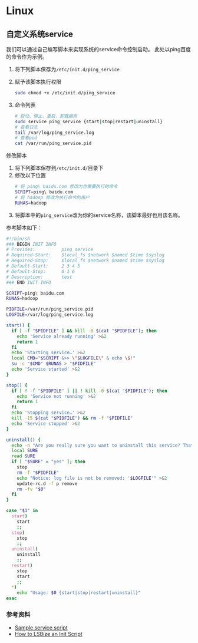 # Linux

## 自定义系统service
我们可以通过自己编写脚本来实现系统的service命令控制启动。
此处以ping百度的命令作为示例。

1. 将下列脚本保存为`/etc/init.d/ping_service`
2. 赋予该脚本执行权限

    ```sh
    sudo chmod +x /etc/init.d/ping_service
    ```
3. 命令列表
    ```sh
    # 启动、停止、重启、卸载服务
    sudo service ping_service {start|stop|restart|uninstall}
    # 查看日志
    tail /var/log/ping_service.log
    # 查看pid
    cat /var/run/ping_service.pid
    ```

修改脚本
1. 将下列脚本保存到`/etc/init.d/`目录下
1. 修改以下位置
    ```sh
    # 将 ping\ baidu.com 修改为你需要执行的命令
    SCRIPT=ping\ baidu.com
    # 将 hadoop 修改为执行命令的用户
    RUNAS=hadoop
    ```
1. 将脚本中的`ping_service`改为你的service名称，该脚本最好也用该名称。

参考脚本如下：

```sh
#!/bin/sh
### BEGIN INIT INFO
# Provides:          ping_service
# Required-Start:    $local_fs $network $named $time $syslog
# Required-Stop:     $local_fs $network $named $time $syslog
# Default-Start:     2 3 4 5
# Default-Stop:      0 1 6
# Description:       test
### END INIT INFO

SCRIPT=ping\ baidu.com
RUNAS=hadoop

PIDFILE=/var/run/ping_service.pid
LOGFILE=/var/log/ping_service.log

start() {
  if [ -f "$PIDFILE" ] && kill -0 $(cat "$PIDFILE"); then
    echo 'Service already running' >&2
    return 1
  fi
  echo 'Starting service…' >&2
  local CMD="$SCRIPT &>> \"$LOGFILE\" & echo \$!"
  su -c "$CMD" $RUNAS > "$PIDFILE"
  echo 'Service started' >&2
}

stop() {
  if [ ! -f "$PIDFILE" ] || ! kill -0 $(cat "$PIDFILE"); then
    echo 'Service not running' >&2
    return 1
  fi
  echo 'Stopping service…' >&2
  kill -15 $(cat "$PIDFILE") && rm -f "$PIDFILE"
  echo 'Service stopped' >&2
}

uninstall() {
  echo -n "Are you really sure you want to uninstall this service? That cannot be undone. [yes|No] "
  local SURE
  read SURE
  if [ "$SURE" = "yes" ]; then
    stop
    rm -f "$PIDFILE"
    echo "Notice: log file is not be removed: '$LOGFILE'" >&2
    update-rc.d -f p remove
    rm -fv "$0"
  fi
}

case "$1" in
  start)
    start
    ;;
  stop)
    stop
    ;;
  uninstall)
    uninstall
    ;;
  restart)
    stop
    start
    ;;
  *)
    echo "Usage: $0 {start|stop|restart|uninstall}"
esac
```

### 参考资料
- [Sample service script](https://gist.github.com/naholyr/4275302)
- [How to LSBize an Init Script](https://wiki.debian.org/LSBInitScripts)
